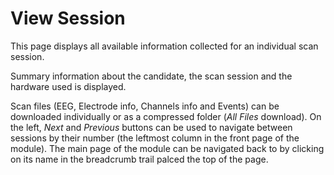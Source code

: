 # View Session

This page displays all available information collected for an individual scan session.

Summary information about the candidate, the scan session and the hardware used is displayed.

Scan files (EEG, Electrode info, Channels info and Events) can be downloaded individually or as a compressed folder (*All Files* download).
On the left, *Next* and *Previous* buttons can be used to navigate between sessions by their number (the leftmost column in the front page of the module). The main page of the module can be navigated back to by clicking on its name in the breadcrumb trail palced the top of the page.

